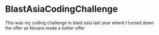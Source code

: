# BlastAsiaCodingChallenge

This was my coding challenge in blast asia last year where I turned down the offer as Novare made a better offer
